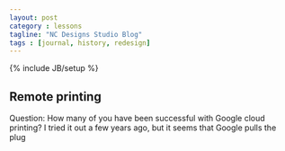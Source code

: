 ```yaml
---
layout: post
category : lessons
tagline: "NC Designs Studio Blog"
tags : [journal, history, redesign]
---
```

{% include JB/setup %}

## Remote printing

Question: How many of you have been successful with Google cloud printing? I tried it out a few years ago, but it seems that Google pulls the plug 